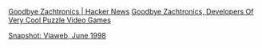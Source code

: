 
[Goodbye Zachtronics | Hacker News](https://news.ycombinator.com/item?id=31863966)
[Goodbye Zachtronics, Developers Of Very Cool Puzzle Video Games](https://kotaku.com/zachtronics-farewell-goodbye-closing-eliza-last-call-bb-1849096767)

[Snapshot: Viaweb, June 1998](https://paulgraham.com/vw.html)
